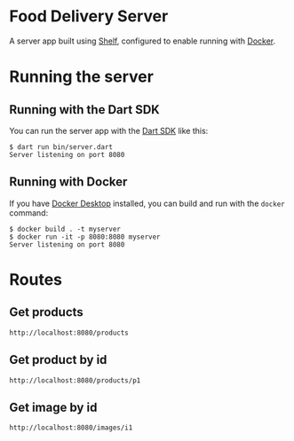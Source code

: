 # Food Delivery Server

A server app built using [Shelf](https://pub.dev/packages/shelf),
configured to enable running with [Docker](https://www.docker.com/).

# Running the server

## Running with the Dart SDK

You can run the server app with the [Dart SDK](https://dart.dev/get-dart)
like this:

```
$ dart run bin/server.dart
Server listening on port 8080
```

## Running with Docker

If you have [Docker Desktop](https://www.docker.com/get-started) installed, you
can build and run with the `docker` command:

```
$ docker build . -t myserver
$ docker run -it -p 8080:8080 myserver
Server listening on port 8080
```

# Routes

## Get products
```
http://localhost:8080/products
```

## Get product by id
```
http://localhost:8080/products/p1
```

## Get image by id
```
http://localhost:8080/images/i1
```